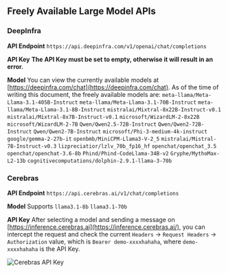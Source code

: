 ## Freely Available Large Model APIs

### **DeepInfra**

**API Endpoint** `https://api.deepinfra.com/v1/openai/chat/completions`

**API Key** **The API Key must be set to empty, otherwise it will result in an error.**

**Model** You can view the currently available models at [https://deepinfra.com/chat](https://deepinfra.com/chat). As of the time of writing this document, the freely available models are: `meta-llama/Meta-Llama-3.1-405B-Instruct` `meta-llama/Meta-Llama-3.1-70B-Instruct` `meta-llama/Meta-Llama-3.1-8B-Instruct` `mistralai/Mixtral-8x22B-Instruct-v0.1` `mistralai/Mixtral-8x7B-Instruct-v0.1` `microsoft/WizardLM-2-8x22B` `microsoft/WizardLM-2-7B` `Qwen/Qwen2.5-72B-Instruct` `Qwen/Qwen2-72B-Instruct` `Qwen/Qwen2-7B-Instruct` `microsoft/Phi-3-medium-4k-instruct` `google/gemma-2-27b-it` `openbmb/MiniCPM-Llama3-V-2_5` `mistralai/Mistral-7B-Instruct-v0.3` `lizpreciatior/lzlv_70b_fp16_hf` `openchat/openchat_3.5` `openchat/openchat-3.6-8b` `Phind/Phind-CodeLlama-34B-v2` `Gryphe/MythoMax-L2-13b` `cognitivecomputations/dolphin-2.9.1-llama-3-70b`

### **Cerebras**

**API Endpoint** `https://api.cerebras.ai/v1/chat/completions`

**Model** Supports `llama3.1-8b` `llama3.1-70b`

**API Key** After selecting a model and sending a message on [https://inference.cerebras.ai](https://inference.cerebras.ai/), you can intercept the request and check the current `Headers` -> `Request Headers` -> `Authorization` value, which is `Bearer demo-xxxxhahaha`, where `demo-xxxxhahaha` is the API Key.

![Cerebras API Key](https://image.lunatranslator.org/zh/damoxing/cerebras.png)